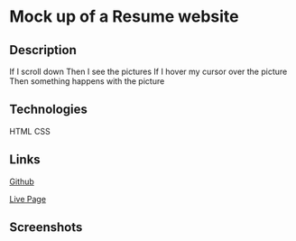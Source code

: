 # Mock up of a Resume website 
## Description 
If I scroll down 
Then I see the pictures
If I hover my cursor over the picture
Then something happens with the picture 

## Technologies
HTML 
CSS 

## Links 
[Github](https://github.com/RhettRoseman/upgraded-rotary-phone/tree/main)


[Live Page](https://rhettroseman.github.io/upgraded-rotary-phone/)

## Screenshots 

